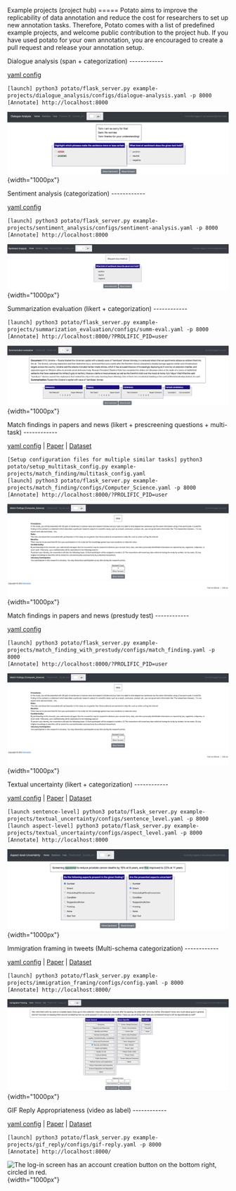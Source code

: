 Example projects (project hub) ===== Potato aims to improve the
replicability of data annotation and reduce the cost for researchers to
set up new annotation tasks. Therefore, Potato comes with a list of
predefined example projects, and welcome public contribution to the
project hub. If you have used potato for your own annotation, you are
encouraged to create a pull request and release your annotation setup.

Dialogue analysis (span + categorization) \-\-\-\-\-\-\-\-\-\-\--

[yaml
config](https://github.com/davidjurgens/potato/tree/master/example-projects/dialogue_analysis)

``` 
[launch] python3 potato/flask_server.py example-projects/dialogue_analysis/configs/dialogue-analysis.yaml -p 8000
[Annotate] http://localhost:8000
```

![The log-in screen has an account creation button on the bottom right, circled in red.](../img/dialogue_analysis.gif){width="1000px"}

Sentiment analysis (categorization) \-\-\-\-\-\-\-\-\-\-\--

[yaml
config](https://github.com/davidjurgens/potato/tree/master/example-projects/sentiment_analysis)

``` 
[launch] python3 potato/flask_server.py example-projects/sentiment_analysis/configs/sentiment-analysis.yaml -p 8000
[Annotate] http://localhost:8000
```

![The log-in screen has an account creation button on the bottom right, circled in red.](../img/sentiment_analysis.png){width="1000px"}

Summarization evaluation (likert + categorization)
\-\-\-\-\-\-\-\-\-\-\--

``` 
[launch] python3 potato/flask_server.py example-projects/summarization_evaluation/configs/summ-eval.yaml -p 8000
[Annotate] http://localhost:8000/?PROLIFIC_PID=user
```

![The log-in screen has an account creation button on the bottom right, circled in red.](../img/summ_eval.png){width="1000px"}

Match findings in papers and news (likert + prescreening questions +
multi-task) \-\-\-\-\-\-\-\-\-\-\--

[yaml
config](https://github.com/davidjurgens/potato/tree/master/example-projects/match_finding)
\| [Paper](http://www.copenlu.com/publication/2022_emnlp_wright/) \|
[Dataset](https://huggingface.co/datasets/copenlu/spiced)

``` 
[Setup configuration files for multiple similar tasks] python3 potato/setup_multitask_config.py example-projects/match_finding/multitask_config.yaml
[launch] python3 potato/flask_server.py example-projects/match_finding/configs/Computer_Science.yaml -p 8000
[Annotate] http://localhost:8000/?PROLIFIC_PID=user
```

![The log-in screen has an account creation button on the bottom right, circled in red.](../img/match_finding.gif){width="1000px"}

Match findings in papers and news (prestudy test)
\-\-\-\-\-\-\-\-\-\-\--

[yaml
config](https://github.com/davidjurgens/potato/tree/master/example-projects/match_finding_with_prestudy)

``` 
[launch] python3 potato/flask_server.py example-projects/match_finding_with_prestudy/configs/match_finding.yaml -p 8000
[Annotate] http://localhost:8000/?PROLIFIC_PID=user
```

![The log-in screen has an account creation button on the bottom right, circled in red.](../img/match_finding.gif){width="1000px"}

Textual uncertainty (likert + categorization) \-\-\-\-\-\-\-\-\-\-\--

[yaml
config](https://github.com/davidjurgens/potato/tree/master/example-projects/textual_uncertainty)
\|
[Paper](https://jiaxin-pei.github.io/project_websites/certainty/Certainty-in-Science-Communication.html)
\|
[Dataset](https://github.com/Jiaxin-Pei/Certainty-in-Science-Communication/tree/main/data/annotated_data)

``` 
[launch sentence-level] python3 potato/flask_server.py example-projects/textual_uncertainty/configs/sentence_level.yaml -p 8000
[launch aspect-level] python3 potato/flask_server.py example-projects/textual_uncertainty/configs/aspect_level.yaml -p 8000
[Annotate] http://localhost:8000
```

![The log-in screen has an account creation button on the bottom right, circled in red.](../img/textual_uncertainty.gif){width="1000px"}

Immigration framing in tweets (Multi-schema categorization)
\-\-\-\-\-\-\-\-\-\-\--

[yaml
config](https://github.com/davidjurgens/potato/tree/master/example-projects/immigration_framing)
\| [Paper](https://aclanthology.org/2021.naacl-main.179/) \|
[Dataset](https://github.com/juliamendelsohn/framing)

``` 
[launch] python3 potato/flask_server.py example-projects/immigration_framing/configs/config.yaml -p 8000
[Annotate] http://localhost:8000/
```

![The log-in screen has an account creation button on the bottom right, circled in red.](../img/screenshots/immigration-framing.gif){width="1000px"}

GIF Reply Appropriateness (video as label) \-\-\-\-\-\-\-\-\-\-\--

[yaml
config](https://github.com/davidjurgens/potato/tree/master/example-projects/gif_reply)
\| [Paper](https://aclanthology.org/2021.findings-emnlp.276/) \|
[Dataset](https://github.com/xingyaoww/gif-reply)

``` 
[launch] python3 potato/flask_server.py example-projects/gif_reply/configs/gif-reply.yaml -p 8000
[Annotate] http://localhost:8000/
```

![The log-in screen has an account creation button on the bottom right, circled in red.](../img/gif_reply.gif){width="1000px"}
